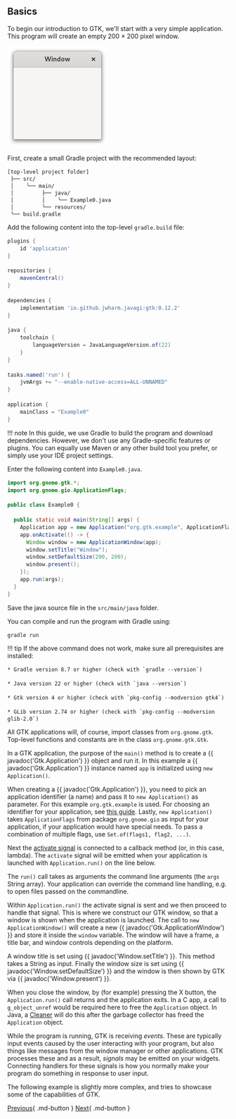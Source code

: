 ## Basics

To begin our introduction to GTK, we'll start with a very simple application. This program will create an empty 200 × 200 pixel window.

![A window](img/window-default.png)

First, create a small Gradle project with the recommended layout:

```
[top-level project folder]
 ├── src/
 │    ╰── main/
 │         ├── java/
 │         │    ╰── Example0.java
 │         ╰── resources/
 ╰── build.gradle
```

Add the following content into the top-level `gradle.build` file:

```groovy
plugins {
    id 'application'
}

repositories {
    mavenCentral()
}

dependencies {
    implementation 'io.github.jwharm.javagi:gtk:0.12.2'
}

java {
    toolchain {
        languageVersion = JavaLanguageVersion.of(22)
    }
}

tasks.named('run') {
    jvmArgs += "--enable-native-access=ALL-UNNAMED"
}

application {
    mainClass = "Example0"
}
```

!!! note
    In this guide, we use Gradle to build the program and download dependencies. However, we don't use any Gradle-specific features or plugins. You can equally use Maven or any other build tool you prefer, or simply use your IDE project settings.

Enter the following content into `Example0.java`.

```java
import org.gnome.gtk.*;
import org.gnome.gio.ApplicationFlags;

public class Example0 {

  public static void main(String[] args) {
    Application app = new Application("org.gtk.example", ApplicationFlags.DEFAULT_FLAGS);
    app.onActivate(() -> {
      Window window = new ApplicationWindow(app);
      window.setTitle("Window");
      window.setDefaultSize(200, 200);
      window.present();
    });
    app.run(args);
  }
}
```

Save the java source file in the `src/main/java` folder.

You can compile and run the program with Gradle using:

```
gradle run
```

!!! tip
    If the above command does not work, make sure all prerequisites are installed:
    
    * Gradle version 8.7 or higher (check with `gradle --version`)
    
    * Java version 22 or higher (check with `java --version`)
    
    * Gtk version 4 or higher (check with `pkg-config --modversion gtk4`)
    
    * GLib version 2.74 or higher (check with `pkg-config --modversion glib-2.0`)

All GTK applications will, of course, import classes from `org.gnome.gtk`. Top-level functions and constants are in the class `org.gnome.gtk.Gtk`.

In a GTK application, the purpose of the `main()` method is to create a {{ javadoc('Gtk.Application') }} object and run it. In this example a {{ javadoc('Gtk.Application') }} instance named `app` is initialized using `new Application()`.

When creating a {{ javadoc('Gtk.Application') }}, you need to pick an application identifier (a name) and pass it to `new Application()` as parameter. For this example `org.gtk.example` is used. For choosing an identifier for your application, see [this guide](https://developer.gnome.org/documentation/tutorials/application-id.html). Lastly, `new Application()` takes `ApplicationFlags` from package `org.gnome.gio` as input for your application, if your application would have special needs. To pass a combination of multiple flags, use `Set.of(flags1, flag2, ...)`.

Next the [activate signal](https://developer.gnome.org/documentation/tutorials/application.html) is connected to a callback method (or, in this case, lambda). The `activate` signal will be emitted when your application is launched with `Application.run()` on the line below.

The `run()` call takes as arguments the command line arguments (the `args` String array). Your application can override the command line handling, e.g. to open files passed on the commandline.

Within `Application.run()` the activate signal is sent and we then proceed to handle that signal. This is where we construct our GTK window, so that a window is shown when the application is launched. The call to `new ApplicationWindow()` will create a new {{ javadoc('Gtk.ApplicationWindow') }} and store it inside the `window` variable. The window will have a frame, a title bar, and window controls depending on the platform.

A window title is set using {{ javadoc('Window.setTitle') }}. This method takes a String as input. Finally the window size is set using {{ javadoc('Window.setDefaultSize') }} and the window is then shown by GTK via {{ javadoc('Window.present') }}.

When you close the window, by (for example) pressing the X button, the `Application.run()` call returns and the application exits. In a C app, a call to `g_object_unref` would be required here to free the `Application` object. In Java, a [Cleaner](https://docs.oracle.com/en/java/javase/22/docs/api/java.base/java/lang/ref/Cleaner.html) will do this after the garbage collector has freed the `Application` object.

While the program is running, GTK is receiving _events_. These are typically input events caused by the user interacting with your program, but also things like messages from the window manager or other applications. GTK processes these and as a result, _signals_ may be emitted on your widgets. Connecting handlers for these signals is how you normally make your program do something in response to user input.

The following example is slightly more complex, and tries to showcase some of the capabilities of GTK.

[Previous](getting_started_00.md){ .md-button } [Next](getting_started_02.md){ .md-button }
